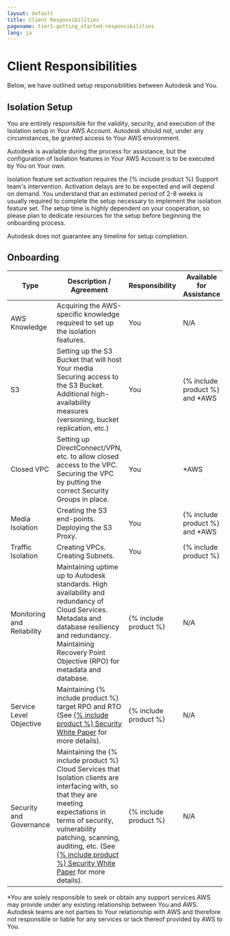 ```yaml
---
layout: default
title: Client Responsibilities
pagename: tier1-getting_started-responsibilities
lang: ja
---
```

  
# Client Responsibilities

Below, we have outlined setup responsibilities between Autodesk and You. 

## Isolation Setup

You are entirely responsible for the validity, security, and execution of the Isolation setup in Your AWS Account. Autodesk should not, under any circumstances, be granted access to Your AWS environment.
 
Autodesk is available during the process for assistance, but the configuration of Isolation features in Your AWS Account is to be executed by You on Your own.

Isolation feature set activation requires the {% include product %} Support team's intervention. Activation delays are to be expected and will depend on demand. You understand that an estimated period of 2-8 weeks is usually required to complete the setup necessary to implement the isolation feature set. The setup time is highly dependent on your cooperation, so please plan to dedicate resources for the setup before beginning the onboarding process.

Autodesk does not guarantee any timeline for setup completion.

## Onboarding

|Type|	Description / Agreement |	Responsibility	| Available for Assistance|
|--------|-----|----------|---------|
|AWS Knowledge	|	Acquiring the AWS-specific knowledge required to set up the isolation features.	|You	|N/A|
|S3|Setting up the S3 Bucket that will host Your media Securing access to the S3 Bucket. Additional high-availability measures (versioning, bucket replication, etc.)	|You	|{% include product %} and *AWS|
|Closed VPC	|Setting up DirectConnect/VPN, etc. to allow closed access to the VPC. Securing the VPC by putting the correct Security Groups in place.	|You	|*AWS |
|Media Isolation	|Creating the S3 end-points. Deploying the S3 Proxy.	|You|	{% include product %} and *AWS |
|Traffic Isolation	|Creating VPCs. Creating Subnets.|	You|{% include product %}|
|Monitoring and Reliability|Maintaining uptime up to Autodesk standards. High availability and redundancy of Cloud Services. Metadata and database resiliency and redundancy. Maintaining Recovery Point Objective (RPO) for metadata and database.	|{% include product %}|N/A|
|Service Level Objective|Maintaining {% include product %} target RPO and RTO (See [{% include product %} Security White Paper](https://help.autodesk.com/view/SGSUB/ENU/?guid=SG_Administrator_ar_general_security_ar_security_white_paper_html) for more details).|{% include product %}|	N/A|
|Security and Governance |Maintaining the {% include product %} Cloud Services that Isolation clients are interfacing with, so that they are meeting expectations in terms of security, vulnerability patching, scanning, auditing, etc. (See [{% include product %} Security White Paper](https://help.autodesk.com/view/SGSUB/ENU/?guid=SG_Administrator_ar_general_security_ar_security_white_paper_html) for more details).|	{% include product %}	|N/A|

*You are solely responsible to seek or obtain any support services AWS may provide under any existing relationship between You and AWS. Autodesk teams are not parties to Your relationship with AWS and therefore not responsible or liable for any services or lack thereof provided by AWS to You. 
